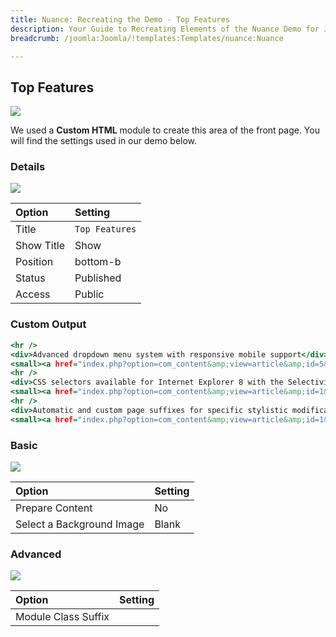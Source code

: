 ```yaml
---
title: Nuance: Recreating the Demo - Top Features
description: Your Guide to Recreating Elements of the Nuance Demo for Joomla
breadcrumb: /joomla:Joomla/!templates:Templates/nuance:Nuance

---
```


Top Features
-----

![][demo]

We used a **Custom HTML** module to create this area of the front page. You will find the settings used in our demo below.

### Details

![][demo2]

| Option      | Setting        |
| :---------- | :----------    |
| Title       | `Top Features` |
| Show Title  | Show           |
| Position    | bottom-b       |
| Status      | Published      |
| Access      | Public         |

### Custom Output

~~~ .html
<hr />
<div>Advanced dropdown menu system with responsive mobile support</div>
<small><a href="index.php?option=com_content&amp;view=article&amp;id=5&amp;Itemid=115"><i class="fa fa-angle-double-right"></i> Learn More</a></small>
<hr />
<div>CSS selectors available for Internet Explorer 8 with the Selectivizr script</div>
<small><a href="index.php?option=com_content&amp;view=article&amp;id=1&amp;Itemid=111"><i class="fa fa-angle-double-right"></i> Learn More</a></small>
<hr />
<div>Automatic and custom page suffixes for specific stylistic modifications</div>
<small><a href="index.php?option=com_content&amp;view=article&amp;id=1&amp;Itemid=111"><i class="fa fa-angle-double-right"></i> Learn More</a></small>
~~~

### Basic

![][demo3]

| Option                    | Setting     |
| :----------               | :---------- |
| Prepare Content           | No          |
| Select a Background Image | Blank       |

### Advanced

![][demo4]

| Option              | Setting     |
| :----------         | :---------- |
| Module Class Suffix |             |

[demo]: assets/demo_12.jpeg
[demo2]: assets/demo_12a.jpeg
[demo3]: assets/demo_12b.jpeg
[demo4]: assets/demo_12c.jpeg
